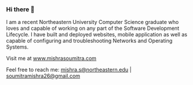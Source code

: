 ### Hi there 👋
I am a recent Northeastern University Computer Science graduate who loves and capable of working on any part of the Software Development Lifecycle.
I have built and deployed websites, mobile application as well as capable of configuring and troubleshooting Networks and Operating Systems.

Visit me at www.mishrasoumitra.com

Feel free to reach me: mishra.s@northeastern.edu | soumitramishra26@gmail.com
<!--
**soumitramishra/soumitramishra** is a ✨ _special_ ✨repository because its `README.md` (this file) appears on your GitHub profile.

Here are some ideas to get you started:

- 🔭 I’m currently working on ...
- 🌱 I’m currently learning ...
- 👯 I’m looking to collaborate on ...
- 🤔 I’m looking for help with ...
- 💬 Ask me about ...
- 📫 How to reach me: ...
- 😄 Pronouns: ...
- ⚡ Fun fact: ...
-->
